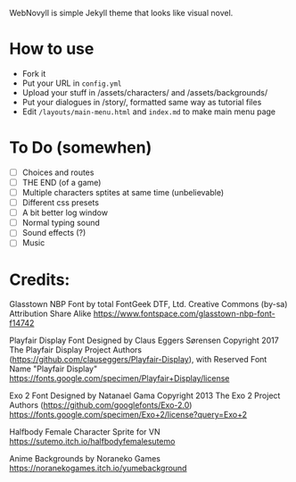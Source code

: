 WebNovyll is simple Jekyll theme that looks like visual novel.

# How to use

- Fork it
- Put your URL in `config.yml`
- Upload your stuff in /assets/characters/ and /assets/backgrounds/
- Put your dialogues in /story/, formatted same way as tutorial files
- Edit `/layouts/main-menu.html` and `index.md` to make main menu page

# To Do (somewhen)
- [ ] Choices and routes
- [ ] THE END (of a game)
- [ ] Multiple characters sptites at same time (unbelievable)
- [ ] Different css presets
- [ ] A bit better log window
- [ ] Normal typing sound
- [ ] Sound effects (?)
- [ ] Music

# Credits:

Glasstown NBP Font by total FontGeek DTF, Ltd.
Creative Commons (by-sa) Attribution Share Alike
https://www.fontspace.com/glasstown-nbp-font-f14742

Playfair Display Font
Designed by Claus Eggers Sørensen
Copyright 2017 The Playfair Display Project Authors (https://github.com/clauseggers/Playfair-Display), with Reserved Font Name "Playfair Display"
https://fonts.google.com/specimen/Playfair+Display/license

Exo 2 Font
Designed by Natanael Gama
Copyright 2013 The Exo 2 Project Authors (https://github.com/googlefonts/Exo-2.0)
https://fonts.google.com/specimen/Exo+2/license?query=Exo+2

Halfbody Female Character Sprite for VN
https://sutemo.itch.io/halfbodyfemalesutemo

Anime Backgrounds by Noraneko Games
https://noranekogames.itch.io/yumebackground
